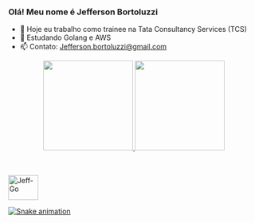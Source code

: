 ### Olá! Meu nome é Jefferson Bortoluzzi

- :telescope: Hoje eu trabalho como trainee na Tata Consultancy Services (TCS)
- :seedling: Estudando Golang e AWS
- :mailbox: Contato: Jefferson.bortoluzzi@gmail.com

<div align="center">
  <a href="https://github.com/gabriel-q7">
  <img height="180em" src="https://github-readme-stats.vercel.app/api?username=Jeffersonbortoluzzi&show_icons=true&theme=tokyonight&include_all_commits=true&count_private=true"/>
  <img height="180em" src="https://github-readme-stats.vercel.app/api/top-langs/?username=Jeffersonbortoluzzi&layout=compact&langs_count=7&theme=tokyonight"/>
</div>
  
##
  
  
<div style="display: inline_block"><br>
  <img align="center" alt="Jeff-Go" height="50" width="60" src="https://cdn.jsdelivr.net/gh/devicons/devicon/icons/go/go-original.svg">
  
  
  
</div>
  
  ![Snake animation](https://github.com/Jeffersonbortoluzzi/Jeffersonbortoluzzi/blob/output/github-contribution-grid-snake.svg)
 
</div>

